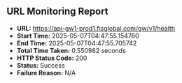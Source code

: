 ## URL Monitoring Report

- **URL:** https://api-gw1-prod1.fisglobal.com/gw/v1/health
- **Start Time:** 2025-05-07T04:47:55.154760
- **End Time:** 2025-05-07T04:47:55.705742
- **Total Time Taken:** 0.550982 seconds
- **HTTP Status Code:** 200
- **Status:** Success
- **Failure Reason:** N/A

